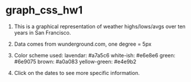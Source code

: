 # graph_css_hw1

1. This is a graphical representation of weather highs/lows/avgs over ten years in San Francisco.

2. Data comes from wunderground.com, one degree = 5px

3. Color scheme used:
lavendar: #a7a5c6
white-ish: #e6e8e6
green: #6e9075
brown: #a0a083
yellow-green: #e4e9b2

4. Click on the dates to see more specific information.
